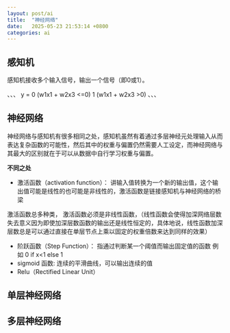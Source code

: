```yaml
---
layout: post/ai
title:  "神经网络"
date:   2025-05-23 21:53:14 +0800
categories: ai
---
```


## 感知机 ##
感知机接收多个输入信号，输出一个信号（即0或1）。

、、、
y = 0 (w1x1 + w2x3 <=0)
    1 (w1x1 + w2x3 >0)
、、、

## 神经网络 ##
神经网络与感知机有很多相同之处，感知机虽然有着通过多层神经元处理输入从而表达复杂函数的可能性，然后其中的权重与偏置仍然需要人工设定，而神经网络与其最大的区别就在于可以从数据中自行学习权重与偏置。

**不同之处**
- 激活函数（activation function）： 讲输入值转换为一个新的输出值，这个输出值可能是线性的也可能是非线性的，激活函数是链接感知机与神经网络的桥梁

激活函数总多种类， 激活函数必须是非线性函数，（线性函数会使得加深网络层数失去意义因为即使加深层数函数的输出还是线性恒定的，具体地说，线性函数加深层数总是可以通过直接在单层节点上乘以固定的权重倍数来达到同样的效果）
- 阶跃函数（Step Function）： 指通过判断某一个阈值而输出固定值的函数 例如  0 if x<1 else 1
- sigmoid 函数: 连续的平滑曲线，可以输出连续的值
- Relu（Rectified Linear Unit）

## 单层神经网络 ##

## 多层神经网络 ##